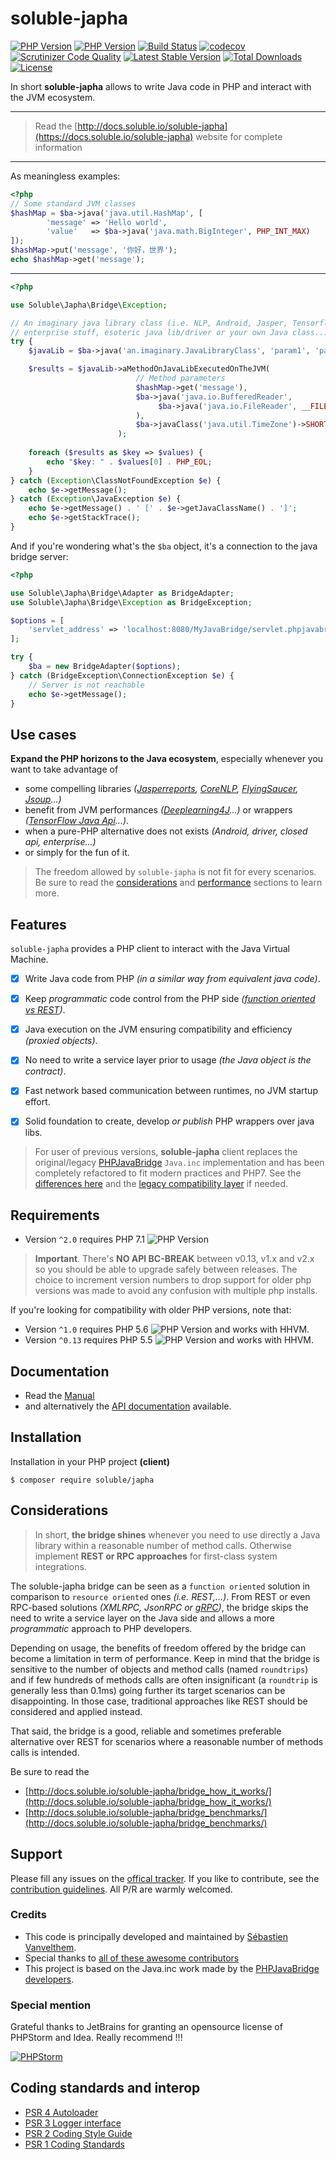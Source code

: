 # soluble-japha  

[![PHP Version](https://img.shields.io/badge/php-5.5+-ff69b4.svg)](https://packagist.org/packages/soluble/japha)
[![PHP Version](https://img.shields.io/badge/php-7.1+-ff69b4.svg)](https://packagist.org/packages/soluble/japha)
[![Build Status](https://travis-ci.org/belgattitude/soluble-japha.svg?branch=master)](https://travis-ci.org/belgattitude/soluble-japha)
[![codecov](https://codecov.io/gh/belgattitude/soluble-japha/branch/master/graph/badge.svg)](https://codecov.io/gh/belgattitude/soluble-japha)
[![Scrutinizer Code Quality](https://scrutinizer-ci.com/g/belgattitude/soluble-japha/badges/quality-score.png?b=master)](https://scrutinizer-ci.com/g/belgattitude/soluble-japha/?branch=master)
[![Latest Stable Version](https://poser.pugx.org/soluble/japha/v/stable.svg)](https://packagist.org/packages/soluble/japha)
[![Total Downloads](https://poser.pugx.org/soluble/japha/downloads.png)](https://packagist.org/packages/soluble/japha)
[![License](https://poser.pugx.org/soluble/japha/license.png)](https://packagist.org/packages/soluble/japha)

In short **soluble-japha** allows to write Java code in PHP and interact with the JVM ecosystem.  

----

> Read the [http://docs.soluble.io/soluble-japha](https://docs.soluble.io/soluble-japha) 
> website for complete information

----

As meaningless examples:

```php
<?php
// Some standard JVM classes
$hashMap = $ba->java('java.util.HashMap', [         
        'message' => 'Hello world',                 
        'value'   => $ba->java('java.math.BigInteger', PHP_INT_MAX)
]);
$hashMap->put('message', '你好，世界');
echo $hashMap->get('message');
```

-------

```php
<?php

use Soluble\Japha\Bridge\Exception;

// An imaginary java library class (i.e. NLP, Android, Jasper, Tensorflow,
// enterprise stuff, esoteric java lib/driver or your own Java class...)
try {    
    $javaLib = $ba->java('an.imaginary.JavaLibraryClass', 'param1', 'param2');

    $results = $javaLib->aMethodOnJavaLibExecutedOnTheJVM(
                            // Method parameters                             
                            $hashMap->get('message'),
                            $ba->java('java.io.BufferedReader',
                                 $ba->java('java.io.FileReader', __FILE__)
                            ),
                            $ba->javaClass('java.util.TimeZone')->SHORT
                        );
    
    foreach ($results as $key => $values) {    
        echo "$key: " . $values[0] . PHP_EOL;            
    }    
} catch (Exception\ClassNotFoundException $e) { 
    echo $e->getMessage(); 
} catch (Exception\JavaException $e) { 
    echo $e->getMessage() . ' [' . $e->getJavaClassName() . ']';
    echo $e->getStackTrace(); 
}

```

And if you're wondering what's the `$ba` object, it's a connection
to the java bridge server:

```php
<?php

use Soluble\Japha\Bridge\Adapter as BridgeAdapter;
use Soluble\Japha\Bridge\Exception as BridgeException;

$options = [     
    'servlet_address' => 'localhost:8080/MyJavaBridge/servlet.phpjavabridge'
];

try {
    $ba = new BridgeAdapter($options);    
} catch (BridgeException\ConnectionException $e) {  
    // Server is not reachable
    echo $e->getMessage();
} 
```

## Use cases 

**Expand the PHP horizons to the Java ecosystem**, especially whenever you want 
to take advantage of

- some compelling libraries *([Jasperreports](http://community.jaspersoft.com/project/jasperreports-library), [CoreNLP](http://stanfordnlp.github.io/CoreNLP/), [FlyingSaucer](https://github.com/flyingsaucerproject/flyingsaucer/releases), [Jsoup](https://jsoup.org/)...)*
- benefit from JVM performances *([Deeplearning4J](https://deeplearning4j.org/)...)* or wrappers *([TensorFlow Java Api](https://www.tensorflow.org/api_docs/)...)*.
- when a pure-PHP alternative does not exists *(Android, driver, closed api, enterprise...)* 
- or simply for the fun of it.  

> The freedom allowed by `soluble-japha` is not fit for every scenarios. 
> Be sure to read the [considerations](#considerations) and [performance](#performance) 
> sections to learn more. 

## Features

`soluble-japha` provides a PHP client to interact with the Java Virtual Machine.       

- [x] Write Java code from PHP *(in a similar way from equivalent java code)*.  
- [x] Keep *programmatic* code control from the PHP side *([function oriented vs REST](#considerations))*.
- [x] Java execution on the JVM ensuring compatibility and efficiency *(proxied objects)*.
- [x] No need to write a service layer prior to usage *(the Java object is the contract)*.
- [x] Fast network based communication between runtimes, no JVM startup effort.
- [x] Solid foundation to create, develop *or publish* PHP wrappers over java libs.
      

> For user of previous versions, **soluble-japha** client replaces the original/legacy [PHPJavaBridge](http://php-java-bridge.sourceforge.net/pjb/) 
> `Java.inc` implementation and has been completely refactored to fit modern practices 
> and PHP7. 
> See the [differences here](./doc/notes_legacy.md) and the [legacy compatibility layer](https://github.com/belgattitude/soluble-japha-pjb62-compat) if needed.

## Requirements

- Version `^2.0` requires PHP 7.1 ![PHP Version](http://img.shields.io/badge/php-7.1+-ff69b4.svg)

> **Important**. There's **NO API BC-BREAK** between v0.13, v1.x and v2.x so you should be
> able to upgrade safely between releases. The choice to increment version numbers to drop
> support for older php versions was made to avoid any confusion with multiple php installs.   



If you're looking for compatibility with older PHP versions, note that:

- Version `^1.0` requires PHP 5.6 ![PHP Version](http://img.shields.io/badge/php-5.6+-ff69b4.svg) and works with HHVM.
- Version `^0.13` requires PHP 5.5 ![PHP Version](http://img.shields.io/badge/php-5.5+-ff69b4.svg) and works with HHVM.


## Documentation

 - Read the [Manual](http://docs.soluble.io/soluble-japha/)  
 - and alternatively the [API documentation](http://docs.soluble.io/soluble-japha/api/) available.

## Installation

Installation in your PHP project **(client)**
 
```console
$ composer require soluble/japha
```

## Considerations

> In short, **the bridge shines** whenever you need to use directly a Java library
> within a reasonable number of method calls. Otherwise implement 
> **REST or RPC approaches** for first-class system integrations.

The soluble-japha bridge can be seen as a `function oriented` solution in 
comparison to `resource oriented` ones *(i.e. REST,...)*. From REST or even 
RPC-based solutions *(XMLRPC, JsonRPC or [gRPC](https://github.com/grpc/grpc))*, 
the bridge skips the need to write a service layer on 
the Java side and allows a more *programmatic* approach to PHP developers.

Depending on usage, the benefits of freedom offered by the bridge
can become a limitation in term of performance. Keep in mind that 
the bridge is sensitive to the number of objects and method calls
(named `roundtrips`) and if few hundreds of methods calls are 
often insignificant (a `roundtrip` is generally less than 0.1ms) going further
its target scenarios can be disappointing. In those case, 
traditional approaches like REST should be considered and applied instead.     
  
That said, the bridge is a good, reliable and sometimes preferable alternative 
over REST for scenarios where a reasonable number of methods calls is intended.
 
Be sure to read the 
- [http://docs.soluble.io/soluble-japha/bridge_how_it_works/](http://docs.soluble.io/soluble-japha/bridge_how_it_works/)
- [http://docs.soluble.io/soluble-japha/bridge_benchmarks/](http://docs.soluble.io/soluble-japha/bridge_benchmarks/)  

## Support

Please fill any issues on the [offical tracker](https://github.com/belgattitude/soluble-japha/issues). 
If you like to contribute, see the [contribution guidelines](https://github.com/belgattitude/soluble-japha/blob/master/CONTRIBUTING.md). 
All P/R are warmly welcomed. 
                         
   
### Credits

* This code is principally developed and maintained by [Sébastien Vanvelthem](https://github.com/belgattitude).
* Special thanks to [all of these awesome contributors](https://github.com/belgattitude/soluble-japha/network/members)
* This project is based on the Java.inc work made by the [PHPJavaBridge developers](http://php-java-bridge.sourceforge.net/pjb/contact.php#code_contrib). 

### Special mention

Grateful thanks to JetBrains for granting an opensource license of PHPStorm and Idea. Really recommend !!!

[![PHPStorm](./doc/images/phpstorm.svg)](https://www.jetbrains.com)
  
## Coding standards and interop

* [PSR 4 Autoloader](https://github.com/php-fig/fig-standards/blob/master/accepted/PSR-4-autoloader.md)
* [PSR 3 Logger interface](https://github.com/php-fig/fig-standards/blob/master/accepted/PSR-3-logger-interface.md)
* [PSR 2 Coding Style Guide](https://github.com/php-fig/fig-standards/blob/master/accepted/PSR-2-coding-style-guide.md)
* [PSR 1 Coding Standards](https://github.com/php-fig/fig-standards/blob/master/accepted/PSR-1-basic-coding-standard.md)

